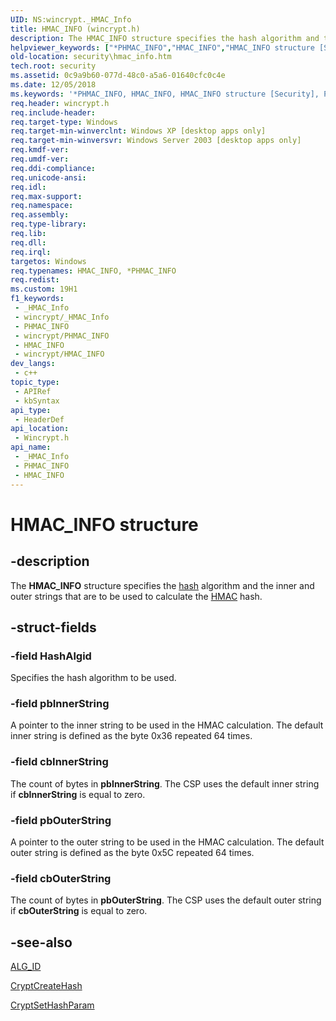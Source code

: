 ```yaml
---
UID: NS:wincrypt._HMAC_Info
title: HMAC_INFO (wincrypt.h)
description: The HMAC_INFO structure specifies the hash algorithm and the inner and outer strings that are to be used to calculate the HMAC hash.
helpviewer_keywords: ["*PHMAC_INFO","HMAC_INFO","HMAC_INFO structure [Security]","PHMAC_INFO","PHMAC_INFO structure pointer [Security]","_crypto2_hmac_info","security.hmac_info","wincrypt/HMAC_INFO","wincrypt/PHMAC_INFO"]
old-location: security\hmac_info.htm
tech.root: security
ms.assetid: 0c9a9b60-077d-48c0-a5a6-01640cfc0c4e
ms.date: 12/05/2018
ms.keywords: '*PHMAC_INFO, HMAC_INFO, HMAC_INFO structure [Security], PHMAC_INFO, PHMAC_INFO structure pointer [Security], _crypto2_hmac_info, security.hmac_info, wincrypt/HMAC_INFO, wincrypt/PHMAC_INFO'
req.header: wincrypt.h
req.include-header: 
req.target-type: Windows
req.target-min-winverclnt: Windows XP [desktop apps only]
req.target-min-winversvr: Windows Server 2003 [desktop apps only]
req.kmdf-ver: 
req.umdf-ver: 
req.ddi-compliance: 
req.unicode-ansi: 
req.idl: 
req.max-support: 
req.namespace: 
req.assembly: 
req.type-library: 
req.lib: 
req.dll: 
req.irql: 
targetos: Windows
req.typenames: HMAC_INFO, *PHMAC_INFO
req.redist: 
ms.custom: 19H1
f1_keywords:
 - _HMAC_Info
 - wincrypt/_HMAC_Info
 - PHMAC_INFO
 - wincrypt/PHMAC_INFO
 - HMAC_INFO
 - wincrypt/HMAC_INFO
dev_langs:
 - c++
topic_type:
 - APIRef
 - kbSyntax
api_type:
 - HeaderDef
api_location:
 - Wincrypt.h
api_name:
 - _HMAC_Info
 - PHMAC_INFO
 - HMAC_INFO
---
```


# HMAC_INFO structure


## -description

The <b>HMAC_INFO</b> structure specifies the <a href="/windows/desktop/SecGloss/h-gly">hash</a> algorithm and the inner and outer strings that are to be used to calculate the <a href="/windows/desktop/SecGloss/h-gly">HMAC</a> hash.

## -struct-fields

### -field HashAlgid

Specifies the hash algorithm to be used.

### -field pbInnerString

A pointer to the inner string to be used in the HMAC calculation. The default inner string is defined as the byte 0x36 repeated 64 times.

### -field cbInnerString

The count of bytes in <b>pbInnerString</b>. The CSP uses the default inner string if <b>cbInnerString</b> is equal to zero.

### -field pbOuterString

A pointer to the outer string to be used in the HMAC calculation. The default outer string is defined as the byte 0x5C repeated 64 times.

### -field cbOuterString

The count of bytes in <b>pbOuterString</b>. The CSP uses the default outer string if <b>cbOuterString</b> is equal to zero.

## -see-also

<a href="/windows/desktop/SecCrypto/alg-id">ALG_ID</a>



<a href="/windows/desktop/api/wincrypt/nf-wincrypt-cryptcreatehash">CryptCreateHash</a>



<a href="/windows/desktop/api/wincrypt/nf-wincrypt-cryptsethashparam">CryptSetHashParam</a>

